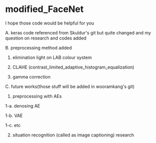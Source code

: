 # modified_FaceNet


I hope those code would be helpful for you



A. keras code referenced from Skuldur's git
but quite changed and my question on research and codes added


B. preprocessing method added

1. elimination light on LAB colour system

2. CLAHE (contrast_limited_adaptive_histogram_equalization)

3. gamma correction



C. future works(those stuff will be added in wooramkang's git)

1. preprocessing with AEs

  1-a. denosing AE
  
  1-b. VAE
  
  1-c. etc
  
2. situation recognition (called as image captioning) research 
